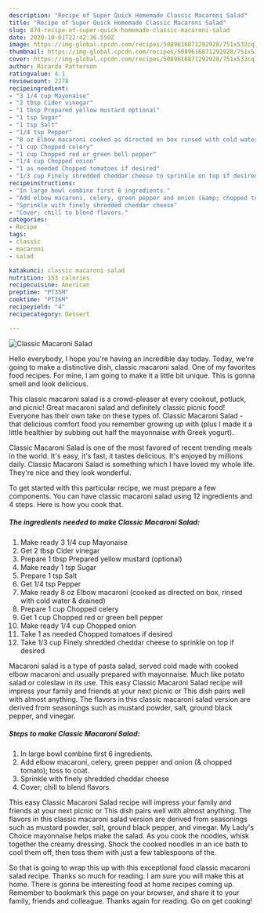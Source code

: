 ```yaml
---
description: "Recipe of Super Quick Homemade Classic Macaroni Salad"
title: "Recipe of Super Quick Homemade Classic Macaroni Salad"
slug: 874-recipe-of-super-quick-homemade-classic-macaroni-salad
date: 2020-10-01T22:42:36.550Z
image: https://img-global.cpcdn.com/recipes/5089616871292928/751x532cq70/classic-macaroni-salad-recipe-main-photo.jpg
thumbnail: https://img-global.cpcdn.com/recipes/5089616871292928/751x532cq70/classic-macaroni-salad-recipe-main-photo.jpg
cover: https://img-global.cpcdn.com/recipes/5089616871292928/751x532cq70/classic-macaroni-salad-recipe-main-photo.jpg
author: Ricardo Patterson
ratingvalue: 4.1
reviewcount: 2278
recipeingredient:
- "3 1/4 cup Mayonaise"
- "2 tbsp Cider vinegar"
- "1 tbsp Prepared yellow mustard optional"
- "1 tsp Sugar"
- "1 tsp Salt"
- "1/4 tsp Pepper"
- "8 oz Elbow macaroni cooked as directed on box rinsed with cold water  drained"
- "1 cup Chopped celery"
- "1 cup Chopped red or green bell pepper"
- "1/4 cup Chopped onion"
- "1 as needed Chopped tomatoes if desired"
- "1/3 cup Finely shredded cheddar cheese to sprinkle on top if desired"
recipeinstructions:
- "In large bowl combine first 6 ingredients."
- "Add elbow macaroni, celery, green pepper and onion (&amp; chopped tomato); toss to coat."
- "Sprinkle with finely shredded cheddar cheese"
- "Cover; chill to blend flavors."
categories:
- Recipe
tags:
- classic
- macaroni
- salad

katakunci: classic macaroni salad 
nutrition: 153 calories
recipecuisine: American
preptime: "PT35M"
cooktime: "PT36M"
recipeyield: "4"
recipecategory: Dessert

---
```



![Classic Macaroni Salad](https://img-global.cpcdn.com/recipes/5089616871292928/751x532cq70/classic-macaroni-salad-recipe-main-photo.jpg)

Hello everybody, I hope you're having an incredible day today. Today, we're going to make a distinctive dish, classic macaroni salad. One of my favorites food recipes. For mine, I am going to make it a little bit unique. This is gonna smell and look delicious.

This classic macaroni salad is a crowd-pleaser at every cookout, potluck, and picnic! Great macaroni salad and definitely classic picnic food! Everyone has their own take on these types of. Classic Macaroni Salad - that delicious comfort food you remember growing up with (plus I made it a little healthier by subbing out half the mayonnaise with Greek yogurt).

Classic Macaroni Salad is one of the most favored of recent trending meals in the world. It's easy, it's fast, it tastes delicious. It's enjoyed by millions daily. Classic Macaroni Salad is something which I have loved my whole life. They're nice and they look wonderful.


To get started with this particular recipe, we must prepare a few components. You can have classic macaroni salad using 12 ingredients and 4 steps. Here is how you cook that.

<!--inarticleads1-->

##### The ingredients needed to make Classic Macaroni Salad:

1. Make ready 3 1/4 cup Mayonaise
1. Get 2 tbsp Cider vinegar
1. Prepare 1 tbsp Prepared yellow mustard (optional)
1. Make ready 1 tsp Sugar
1. Prepare 1 tsp Salt
1. Get 1/4 tsp Pepper
1. Make ready 8 oz Elbow macaroni (cooked as directed on box, rinsed with cold water &amp; drained)
1. Prepare 1 cup Chopped celery
1. Get 1 cup Chopped red or green bell pepper
1. Make ready 1/4 cup Chopped onion
1. Take 1 as needed Chopped tomatoes if desired
1. Take 1/3 cup Finely shredded cheddar cheese to sprinkle on top if desired


Macaroni salad is a type of pasta salad, served cold made with cooked elbow macaroni and usually prepared with mayonnaise. Much like potato salad or coleslaw in its use. This easy Classic Macaroni Salad recipe will impress your family and friends at your next picnic or This dish pairs well with almost anything. The flavors in this classic macaroni salad version are derived from seasonings such as mustard powder, salt, ground black pepper, and vinegar. 

<!--inarticleads2-->

##### Steps to make Classic Macaroni Salad:

1. In large bowl combine first 6 ingredients.
1. Add elbow macaroni, celery, green pepper and onion (&amp; chopped tomato); toss to coat.
1. Sprinkle with finely shredded cheddar cheese
1. Cover; chill to blend flavors.


This easy Classic Macaroni Salad recipe will impress your family and friends at your next picnic or This dish pairs well with almost anything. The flavors in this classic macaroni salad version are derived from seasonings such as mustard powder, salt, ground black pepper, and vinegar. My Lady&#39;s Choice mayonnaise helps make the salad. As you cook the noodles, whisk together the creamy dressing. Shock the cooked noodles in an ice bath to cool them off, then toss them with just a few tablespoons of the. 

So that is going to wrap this up with this exceptional food classic macaroni salad recipe. Thanks so much for reading. I am sure you will make this at home. There is gonna be interesting food at home recipes coming up. Remember to bookmark this page on your browser, and share it to your family, friends and colleague. Thanks again for reading. Go on get cooking!
